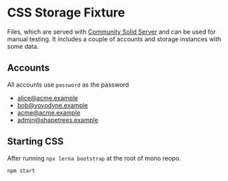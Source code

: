 # CSS Storage Fixture

Files, which are served with [Community Solid Server](https://communitysolidserver.github.io/CommunitySolidServer/)
and can be used for manual testing. It includes a couple of accounts and storage instances with some data.

## Accounts

All accounts use `password` as the password

- alice@acme.example
- bob@yoyodyne.example
- acme@acme.example
- admin@shapetrees.example

## Starting CSS

After running `npx lerna bootstrap` at the root of mono reopo.

```bash
npm start
```
